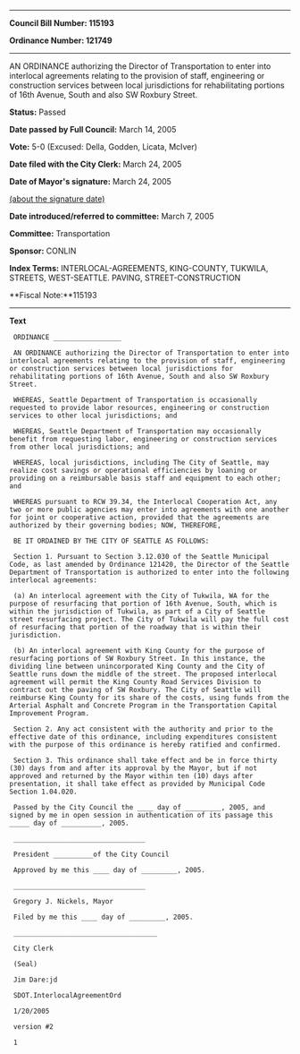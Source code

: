 

********

**Council Bill Number: 115193**
   
**Ordinance Number: 121749**
********

 AN ORDINANCE authorizing the Director of Transportation to enter into interlocal agreements relating to the provision of staff, engineering or construction services between local jurisdictions for rehabilitating portions of 16th Avenue, South and also SW Roxbury Street.

**Status:** Passed
   
**Date passed by Full Council:** March 14, 2005
   
**Vote:** 5-0 (Excused: Della, Godden, Licata, McIver)
   
**Date filed with the City Clerk:** March 24, 2005
   
**Date of Mayor's signature:** March 24, 2005
   
[(about the signature date)](/~public/approvaldate.htm)
   
   
   
**Date introduced/referred to committee:** March 7, 2005
   
**Committee:** Transportation
   
**Sponsor:** CONLIN
   
   
**Index Terms:** INTERLOCAL-AGREEMENTS, KING-COUNTY, TUKWILA, STREETS, WEST-SEATTLE. PAVING, STREET-CONSTRUCTION

**Fiscal Note:**115193

********

**Text**
   
```
 ORDINANCE _________________

 AN ORDINANCE authorizing the Director of Transportation to enter into interlocal agreements relating to the provision of staff, engineering or construction services between local jurisdictions for rehabilitating portions of 16th Avenue, South and also SW Roxbury Street.

 WHEREAS, Seattle Department of Transportation is occasionally requested to provide labor resources, engineering or construction services to other local jurisdictions; and

 WHEREAS, Seattle Department of Transportation may occasionally benefit from requesting labor, engineering or construction services from other local jurisdictions; and

 WHEREAS, local jurisdictions, including The City of Seattle, may realize cost savings or operational efficiencies by loaning or providing on a reimbursable basis staff and equipment to each other; and

 WHEREAS pursuant to RCW 39.34, the Interlocal Cooperation Act, any two or more public agencies may enter into agreements with one another for joint or cooperative action, provided that the agreements are authorized by their governing bodies; NOW, THEREFORE,

 BE IT ORDAINED BY THE CITY OF SEATTLE AS FOLLOWS:

 Section 1. Pursuant to Section 3.12.030 of the Seattle Municipal Code, as last amended by Ordinance 121420, the Director of the Seattle Department of Transportation is authorized to enter into the following interlocal agreements:

 (a) An interlocal agreement with the City of Tukwila, WA for the purpose of resurfacing that portion of 16th Avenue, South, which is within the jurisdiction of Tukwila, as part of a City of Seattle street resurfacing project. The City of Tukwila will pay the full cost of resurfacing that portion of the roadway that is within their jurisdiction.

 (b) An interlocal agreement with King County for the purpose of resurfacing portions of SW Roxbury Street. In this instance, the dividing line between unincorporated King County and the City of Seattle runs down the middle of the street. The proposed interlocal agreement will permit the King County Road Services Division to contract out the paving of SW Roxbury. The City of Seattle will reimburse King County for its share of the costs, using funds from the Arterial Asphalt and Concrete Program in the Transportation Capital Improvement Program.

 Section 2. Any act consistent with the authority and prior to the effective date of this ordinance, including expenditures consistent with the purpose of this ordinance is hereby ratified and confirmed.

 Section 3. This ordinance shall take effect and be in force thirty (30) days from and after its approval by the Mayor, but if not approved and returned by the Mayor within ten (10) days after presentation, it shall take effect as provided by Municipal Code Section 1.04.020.

 Passed by the City Council the ____ day of _________, 2005, and signed by me in open session in authentication of its passage this _____ day of __________, 2005.

 _________________________________

 President __________of the City Council

 Approved by me this ____ day of _________, 2005.

 _________________________________

 Gregory J. Nickels, Mayor

 Filed by me this ____ day of _________, 2005.

 ____________________________________

 City Clerk

 (Seal)

 Jim Dare:jd

 SDOT.InterlocalAgreementOrd

 1/20/2005

 version #2

 1

```
